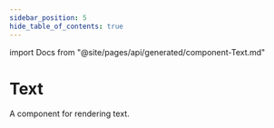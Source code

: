 ```yaml
---
sidebar_position: 5
hide_table_of_contents: true
---
```

import Docs from "@site/pages/api/generated/component-Text.md"

# Text

A component for rendering text.

<Docs />
